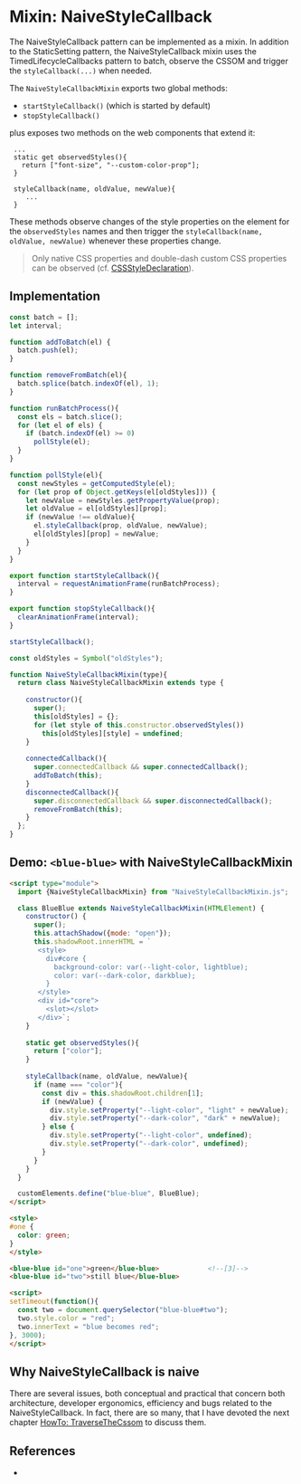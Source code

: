 # Mixin: NaiveStyleCallback

The NaiveStyleCallback pattern can be implemented as a mixin.
In addition to the StaticSetting pattern, the NaiveStyleCallback mixin uses the 
TimedLifecycleCallbacks pattern to batch, observe the CSSOM and trigger the `styleCallback(...)` 
when needed.

The `NaiveStyleCallbackMixin` exports two global methods:
 * `startStyleCallback()` (which is started by default)
 * `stopStyleCallback()`
 
plus exposes two methods on the web components that extend it:
 ```
  ...
  static get observedStyles(){
    return ["font-size", "--custom-color-prop"];
  }
  
  styleCallback(name, oldValue, newValue){
     ...
  }
```

These methods observe changes of the style properties on the element for the `observedStyles` names
and then trigger the `styleCallback(name, oldValue, newValue)` whenever these properties change.

> Only native CSS properties and double-dash custom CSS properties can be observed
> (cf. [CSSStyleDeclaration](https://developer.mozilla.org/en-US/docs/Web/API/CSSStyleDeclaration)).

## Implementation 

```javascript
const batch = [];
let interval;

function addToBatch(el) {
  batch.push(el);
}

function removeFromBatch(el){
  batch.splice(batch.indexOf(el), 1);
}

function runBatchProcess(){
  const els = batch.slice();
  for (let el of els) {
    if (batch.indexOf(el) >= 0) 
      pollStyle(el);
  }
}

function pollStyle(el){
  const newStyles = getComputedStyle(el);
  for (let prop of Object.getKeys(el[oldStyles])) {
    let newValue = newStyles.getPropertyValue(prop);
    let oldValue = el[oldStyles][prop];
    if (newValue !== oldValue){
      el.styleCallback(prop, oldValue, newValue);
      el[oldStyles][prop] = newValue;          
    }
  }
}

export function startStyleCallback(){
  interval = requestAnimationFrame(runBatchProcess);
}

export function stopStyleCallback(){
  clearAnimationFrame(interval);
}

startStyleCallback();

const oldStyles = Symbol("oldStyles");

function NaiveStyleCallbackMixin(type){
  return class NaiveStyleCallbackMixin extends type {
    
    constructor(){
      super();
      this[oldStyles] = {};
      for (let style of this.constructor.observedStyles())
        this[oldStyles][style] = undefined;
    }
    
    connectedCallback(){
      super.connectedCallback && super.connectedCallback();
      addToBatch(this);
    }
    disconnectedCallback(){
      super.disconnectedCallback && super.disconnectedCallback();
      removeFromBatch(this);
    }
  };
}
```
## Demo: `<blue-blue>` with NaiveStyleCallbackMixin

```html
<script type="module">
  import {NaiveStyleCallbackMixin} from "NaiveStyleCallbackMixin.js";

  class BlueBlue extends NaiveStyleCallbackMixin(HTMLElement) {
    constructor() {
      super();
      this.attachShadow({mode: "open"});
      this.shadowRoot.innerHTML = `
       <style>
         div#core {                             
           background-color: var(--light-color, lightblue);              
           color: var(--dark-color, darkblue);          
         }
       </style>
       <div id="core">
         <slot></slot>
       </div>`;                                                      
    }
    
    static get observedStyles(){
      return ["color"];
    }
    
    styleCallback(name, oldValue, newValue){
      if (name === "color"){
        const div = this.shadowRoot.children[1];
        if (newValue) {
          div.style.setProperty("--light-color", "light" + newValue);
          div.style.setProperty("--dark-color", "dark" + newValue);
        } else {
          div.style.setProperty("--light-color", undefined);
          div.style.setProperty("--dark-color", undefined);
        }
      }
    }
  }

  customElements.define("blue-blue", BlueBlue);
</script>

<style>
#one {
  color: green;
}
</style>

<blue-blue id="one">green</blue-blue>            <!--[3]-->
<blue-blue id="two">still blue</blue-blue>        

<script>
setTimeout(function(){
  const two = document.querySelector("blue-blue#two");
  two.style.color = "red";
  two.innerText = "blue becomes red";
}, 3000);
</script>
```

## Why NaiveStyleCallback is naive

There are several issues, both conceptual and practical that concern both architecture, 
developer ergonomics, efficiency and bugs related to the NaiveStyleCallback. In fact, there are
so many, that I have devoted the next chapter [HowTo: TraverseTheCssom](a_HowTo_TraverseTheCssom)
to discuss them.

## References

 * 